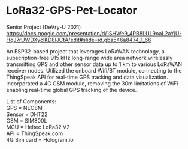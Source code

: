 # LoRa32-GPS-Pet-Locator
Senior Project (DeVry-U 2021)
https://docs.google.com/presentation/d/1SHWe9_4PB8LUL9oaL2aYjU-HqJ7rUWDXyclKD8lJCtA/edit#slide=id.gba546a8474_1_66

An ESP32-based project that leverages LoRaWAN technology, a subscription-free 915 kHz long-range wide area network wirelessly transmitting GPS and other sensor data up to 1 km to various LoRaWAN receiver nodes. Utilized the onboard Wifi/BT module, connecting to the ThingSpeak API for real-time GPS tracking and data visualization. Incorporated a 4G GSM module, removing the 30m limitations of WiFi enabling real-time global GPS tracking of the device.

List of Components:\
  GPS = NEO8M\
  Sensor = DHT22\
  GSM = SIM800L\
  MCU = Heltec LoRa32 V2\
  API = ThingSpeak.com\
  4G Sim card = Hologram.io
